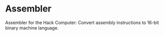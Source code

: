 # Assembler
Assembler for the Hack Computer: Convert assembly instructions to 16-bit binary machine language.
